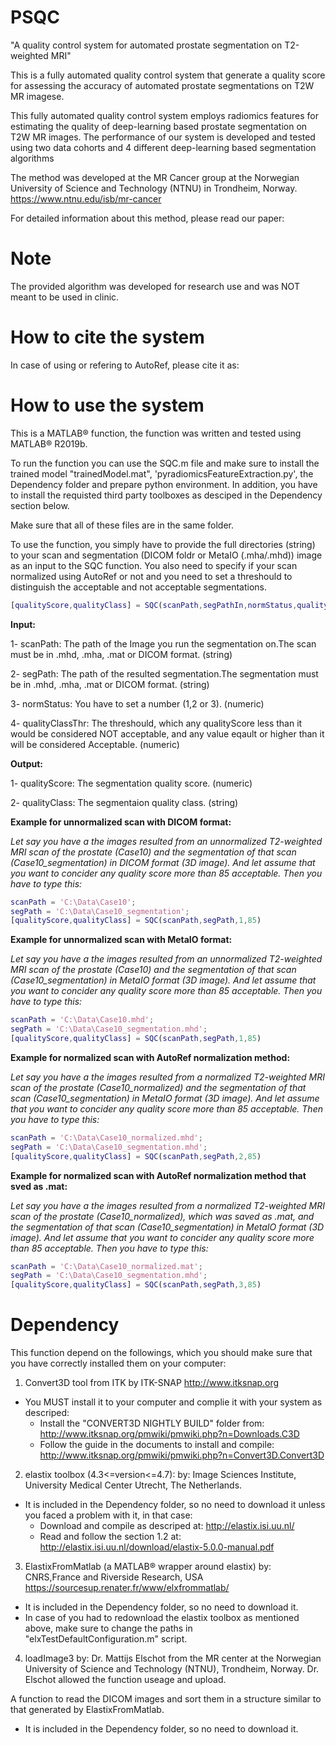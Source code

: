 # PSQC
"A quality control system for automated prostate segmentation on T2-weighted MRI"

This is a fully automated quality control system that generate a quality score for assessing the accuracy of automated prostate segmentations on T2W MR imagese.

This fully automated quality control system employs radiomics features for estimating the quality of deep-learning based prostate segmentation on T2W MR images.
The performance of our system is developed and tested using two data cohorts and 4 different deep-learning based segmentation algorithms

The method was developed at the MR Cancer group at the Norwegian University of Science and Technology (NTNU) in Trondheim, Norway.
https://www.ntnu.edu/isb/mr-cancer

For detailed information about this method, please read our paper:

# Note
The provided algorithm was developed for research use and was NOT meant to be used in clinic.

# How to cite the system
In case of using or refering to AutoRef, please cite it as:


# How to use the system
This is a MATLAB® function, the function was written and tested using MATLAB® R2019b.

To run the function you can use the SQC.m file and make sure to install the trained model "trainedModel.mat", 'pyradiomicsFeatureExtraction.py', the Dependency folder and prepare python environment.
In addition, you have to install the requisted third party toolboxes as desciped in the Dependency section below.

Make sure that all of these files are in the same folder.

To use the function, you simply have to provide the full directories (string) to your scan and segmentation (DICOM foldr or MetaIO (.mha/.mhd)) image as an input to the SQC function. You also need to specify if your scan normalized using AutoRef or not and you need to set a threshould to distinguish the acceptable and not acceptable segmentations.
```matlab
[qualityScore,qualityClass] = SQC(scanPath,segPathIn,normStatus,qualityClassThr);
```
**Input:**

  1- scanPath: The path of the Image you run the segmentation on.The scan must be in .mhd, .mha, .mat or DICOM format. (string)
  
  2- segPath: The path of the resulted segmentation.The segmentation must be in .mhd, .mha, .mat or DICOM format. (string)
  
  3- normStatus: You have to set a number (1,2 or 3). (numeric)
  
  4- qualityClassThr: The threshould, which any qualityScore less than it would be considered NOT acceptable, and any value eqault or higher than it will be considered    Acceptable. (numeric)


**Output:**

  1- qualityScore: The segmentation quality score. (numeric)
  
  2- qualityClass: The segmentaion quality class. (string)
  

**Example for unnormalized scan with DICOM format:**

*Let say you have a the images resulted from an unnormalized T2-weighted MRI scan of the prostate (Case10) and the segmentation of that scan (Case10_segmentation) in DICOM format (3D image).
And let assume that you want to concider any quality score more than 85 acceptable.
Then you have to type this:*
```matlab
scanPath = 'C:\Data\Case10';
segPath = 'C:\Data\Case10_segmentation';
[qualityScore,qualityClass] = SQC(scanPath,segPath,1,85)
```
**Example for unnormalized scan with MetaIO format:**

*Let say you have a the images resulted from an unnormalized T2-weighted MRI scan of the prostate (Case10) and the segmentation of that scan (Case10_segmentation) in MetaIO format (3D image).
And let assume that you want to concider any quality score more than 85 acceptable.
Then you have to type this:*
```matlab
scanPath = 'C:\Data\Case10.mhd';
segPath = 'C:\Data\Case10_segmentation.mhd';
[qualityScore,qualityClass] = SQC(scanPath,segPath,1,85)
```
**Example for normalized scan with AutoRef normalization method:**

*Let say you have a the images resulted from a normalized T2-weighted MRI scan of the prostate (Case10_normalized) and the segmentation of that scan (Case10_segmentation) in MetaIO format (3D image).
And let assume that you want to concider any quality score more than 85 acceptable.
Then you have to type this:*
```matlab
scanPath = 'C:\Data\Case10_normalized.mhd';
segPath = 'C:\Data\Case10_segmentation.mhd';
[qualityScore,qualityClass] = SQC(scanPath,segPath,2,85)
```
**Example for normalized scan with AutoRef normalization method that sved as .mat:**

*Let say you have a the images resulted from a normalized T2-weighted MRI scan of the prostate (Case10_normalized), which was saved as .mat, and the segmentation of that scan (Case10_segmentation) in MetaIO format (3D image).
And let assume that you want to concider any quality score more than 85 acceptable.
Then you have to type this:*
```matlab
scanPath = 'C:\Data\Case10_normalized.mat';
segPath = 'C:\Data\Case10_segmentation.mhd';
[qualityScore,qualityClass] = SQC(scanPath,segPath,3,85)
```
# Dependency 
This function depend on the followings, which you should make sure that you have correctly installed them on your computer:
1. Convert3D tool from ITK 
  by ITK-SNAP http://www.itksnap.org
  - You MUST install it to your computer and complie it with your system as descriped: 
    + Install the "CONVERT3D NIGHTLY BUILD" folder from: http://www.itksnap.org/pmwiki/pmwiki.php?n=Downloads.C3D
    + Follow the guide in the documents to install and compile: http://www.itksnap.org/pmwiki/pmwiki.php?n=Convert3D.Convert3D  
2. elastix toolbox (4.3<=version<=4.7):
  by: Image Sciences Institute, University Medical Center Utrecht, The Netherlands.
  - It is included in the Dependency folder, so no need to download it unless you faced a problem with it, in that case:
    + Download and compile as descriped at: http://elastix.isi.uu.nl/
    + Read and follow the section 1.2 at: http://elastix.isi.uu.nl/download/elastix-5.0.0-manual.pdf
3. ElastixFromMatlab (a MATLAB® wrapper around elastix)
  by: CNRS,France and Riverside Research, USA https://sourcesup.renater.fr/www/elxfrommatlab/
  - It is included in the Dependency folder, so no need to download it.
  - In case of you had to redownload the elastix toolbox as mentioned above, make sure to change the paths in "elxTestDefaultConfiguration.m" script.
4. loadImage3
  by: Dr. Mattijs Elschot from the MR center at the Norwegian University of Science and Technology (NTNU), Trondheim, Norway.
  Dr. Elschot allowed the function useage and upload. 

  A function to read the DICOM images and sort them in a structure similar to that generated by ElastixFromMatlab.
  - It is included in the Dependency folder, so no need to download it.
